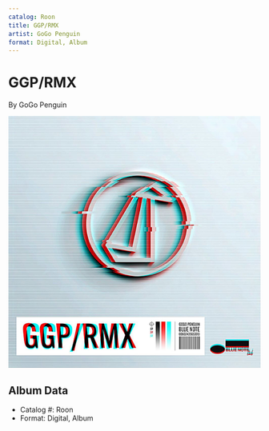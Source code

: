 ```yaml
---
catalog: Roon
title: GGP/RMX
artist: GoGo Penguin
format: Digital, Album
---
```


# GGP/RMX

By GoGo Penguin

![](../../assets/albumcovers/GoGo_Penguin-GGP-RMX.png)

## Album Data

- Catalog #: Roon
- Format: Digital, Album

